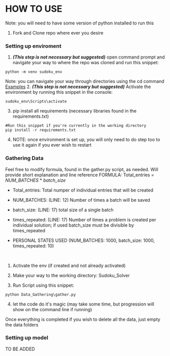 # HOW TO USE
Note: you will need to have some version of python installed to run this
1. Fork and Clone repo where ever you desire
### Setting up enviroment
1. <i><b>(This step is not necessary but suggested)</b></i> open command prompt and navigate your way to where the repo was cloned and run this snippet: 
~~~
python -m venv sudoku_env
~~~
Note: you can navigate your way through directories using the cd command [Examples](https://www.lifewire.com/change-directories-in-command-prompt-5185508#:~:text=In%20the%20command%20prompt%20window%2C%20type%20cd%20followed%20by%20the,the%20one%20you're%20in.&text=If%20you%20want%20to%20go,back%20to%20the%20original%20option.)
2. <i><b>(This step is not necessary but suggested)</b></i> Activate the environment by running this snippet in the console:
~~~
sudoku_env\Scripts\activate
~~~
3. pip install all requirements (necessary libraries found in the requirements.txt)
~~~
#Run this snippet if you're currently in the working directory
pip install -r requirements.txt
~~~
4. NOTE: once environment is set up, you will only need to do step too to use it again if you ever wish to restart

### Gathering Data
Feel free to modify formula, found in the gather.py script, as needed. Will provide short explanation and line reference
FORMULA: Total_entries = <i>NUM_BATCHES</i> * <i>batch_size</i> <br>
* Total_entries: Total numper of individual entries that will be created
* NUM_BATCHES: (LINE: 12) Number of times a batch will be saved
* batch_size: (LINE: 17) total size of a single batch
* times_repeated: (LINE: 17) Number of times a problem is created per individual solution; if used batch_size must be divisible by times_repeated

* PERSONAL STATES USED (NUM_BATCHES: 1000, batch_size: 1000, times_repeated: 10)
<br>

1. Activate the env (if created and not already activated)

2. Make your way to the working directory: Sudoku_Solver

3. Run Script using this snippet:
~~~
python Data_Gathering\gather.py
~~~

4. let the code do it's magic (may take some time, but progression will show on the command line if running)

Once everything is completed if you wish to delete all the data, just empty the data folders

### Setting up model
TO BE ADDED

